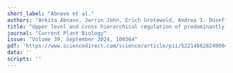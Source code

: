 ```yaml
---
short_label: "Abnave et al."
authors: "Ankita Abnave, Jerrin John, Erich Grotewold, Andrea I. Doseff, John Gray"
title: "Upper level and cross hierarchical regulation of predominantly expressed phenolic genes in maize"
journal: "Current Plant Biology"
issue: "Volume 39, September 2024, 100364"
pdf: 'https://www.sciencedirect.com/science/article/pii/S221466282400046X/pdfft?md5=f9ef3deb515ceb8a8a2fb07e8054ad07&pid=1-s2.0-S221466282400046X-main.pdf'
data: ''
scripts: ''
---
```

